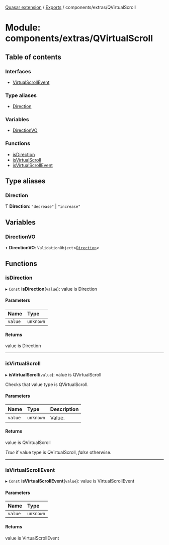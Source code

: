 [Quasar extension](../index.md) / [Exports](../modules.md) / components/extras/QVirtualScroll

# Module: components/extras/QVirtualScroll

## Table of contents

### Interfaces

- [VirtualScrollEvent](../interfaces/components_extras_QVirtualScroll.VirtualScrollEvent.md)

### Type aliases

- [Direction](components_extras_QVirtualScroll.md#direction)

### Variables

- [DirectionVO](components_extras_QVirtualScroll.md#directionvo)

### Functions

- [isDirection](components_extras_QVirtualScroll.md#isdirection)
- [isVirtualScroll](components_extras_QVirtualScroll.md#isvirtualscroll)
- [isVirtualScrollEvent](components_extras_QVirtualScroll.md#isvirtualscrollevent)

## Type aliases

### Direction

Ƭ **Direction**: ``"decrease"`` \| ``"increase"``

## Variables

### DirectionVO

• **DirectionVO**: `ValidationObject`<[`Direction`](components_extras_QVirtualScroll.md#direction)\>

## Functions

### isDirection

▸ `Const` **isDirection**(`value`): value is Direction

#### Parameters

| Name | Type |
| :------ | :------ |
| `value` | `unknown` |

#### Returns

value is Direction

___

### isVirtualScroll

▸ **isVirtualScroll**(`value`): value is QVirtualScroll

Checks that value type is QVirtualScroll.

#### Parameters

| Name | Type | Description |
| :------ | :------ | :------ |
| `value` | `unknown` | Value. |

#### Returns

value is QVirtualScroll

_True_ if value type is QVirtualScroll, _false_ otherwise.

___

### isVirtualScrollEvent

▸ `Const` **isVirtualScrollEvent**(`value`): value is VirtualScrollEvent

#### Parameters

| Name | Type |
| :------ | :------ |
| `value` | `unknown` |

#### Returns

value is VirtualScrollEvent
